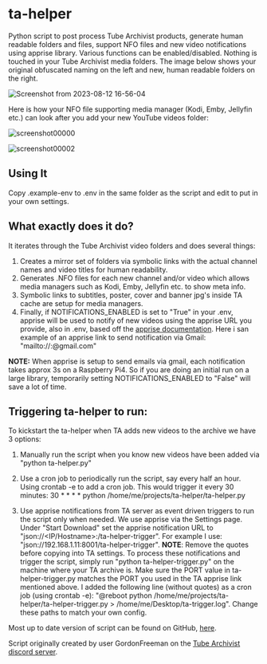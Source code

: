 # ta-helper

Python script to post process Tube Archivist products, generate human readable folders and files, support NFO files and new video notifications using apprise library.  Various functions can be enabled/disabled.  Nothing is touched in your Tube Archivist media folders.  The image below shows your original obfuscated naming on the left and new, human readable folders on the right.

![Screenshot from 2023-08-12 16-56-04](https://github.com/RoninTech/ta-helper/assets/226861/4cf31133-8d40-4a93-b363-cf8f26054f25)

Here is how your NFO file supporting media manager (Kodi, Emby, Jellyfin etc.) can look after you add your new YouTube videos folder:

![screenshot00000](https://github.com/RoninTech/ta-helper/assets/226861/b2625c9f-c600-43ac-9b72-cdacc9f6ea7f)

![screenshot00002](https://github.com/RoninTech/ta-helper/assets/226861/ad2a539a-3b84-4045-9c98-4e78886ae3db)

## Using It

Copy .example-env to .env in the same folder as the script and edit to put in your own settings.

## What exactly does it do?

It iterates through the Tube Archivist video folders and does several things:

1. Creates a mirror set of folders via symbolic links with the actual channel names and video titles for human readability.
2. Generates .NFO files for each new channel and/or video which allows media managers such as Kodi, Emby, Jellyfin etc. to show meta info.
3. Symbolic links to subtitles, poster, cover and banner jpg's inside TA cache are setup for media managers.
4. Finally, if NOTIFICATIONS_ENABLED is set to "True" in your .env, apprise will be used to notify of new videos using the apprise URL you provide, also in .env, based off the [apprise documentation](https://github.com/caronc/apprise/wiki). Here i san example of an apprise link to send notification via Gmail: "mailto://<username>:<password>@gmail.com"

**NOTE:** When apprise is setup to send emails via gmail, each notification takes approx 3s on a Raspberry Pi4.  So if you are doing an initial run on a large library, temporarily setting NOTIFICATIONS_ENABLED to "False" will save a lot of time.

## Triggering ta-helper to run:

To kickstart the ta-helper when TA adds new videos to the archive we have 3 options:

1. Manually run the script when you know new videos have been added via "python ta-helper.py"
   
2. Use a cron job to periodically run the script, say every half an hour.  Using crontab -e to add a cron job.  This would trigger it every 30 minutes: 30 * * * * python /home/me/projects/ta-helper/ta-helper.py

3. Use apprise notifications from TA server as event driven triggers to run the script only when needed.  We use apprise via the Settings page.  Under "Start Download" set the apprise notification URL to "json://<IP/Hostname>:<PORT>/ta-helper-trigger".  For example I use: "json://192.168.1.11:8001/ta-helper-trigger".  **NOTE**: Remove the quotes before copying into TA settings.  To process these notifications and trigger the script, simply run "python ta-helper-trigger.py" on the machine where your TA archive is.  Make sure the PORT value in ta-helper-trigger.py matches the PORT you used in the TA apprise link mentioned above.  I added the following line (without quotes) as a cron job (using crontab -e): "@reboot python /home/me/projects/ta-helper/ta-helper-trigger.py > /home/me/Desktop/ta-trigger.log".  Change these paths to match your own config.

Most up to date version of script can be found on GitHub, [here](https://github.com/RoninTech/ta-helper).

Script originally created by user GordonFreeman on the [Tube Archivist discord server](https://www.tubearchivist.com/discord).
